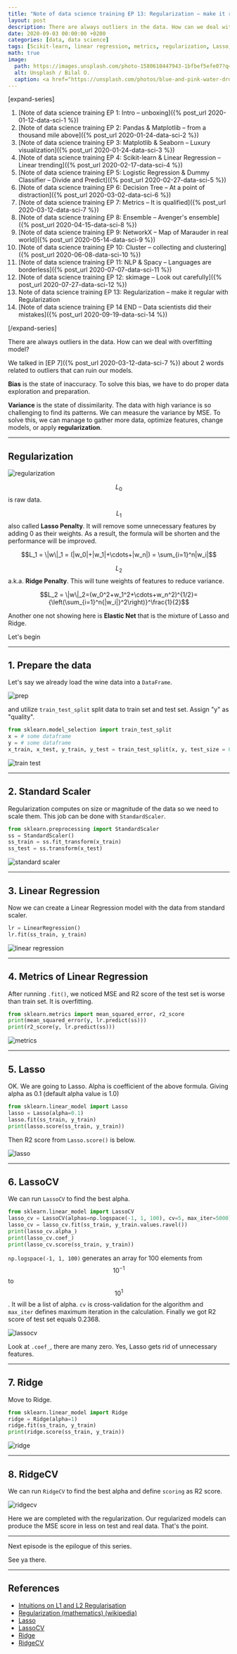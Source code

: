```yaml
---
title: "Note of data science training EP 13: Regularization – make it regular with Regularization"
layout: post
description: There are always outliers in the data. How can we deal with overfitting model?
date: 2020-09-03 00:00:00 +0200
categories: [data, data science]
tags: [Scikit-learn, linear regression, metrics, regularization, Lasso, LassoCV, Ridge, RidgeCV, Python]
math: true
image:
  path: https://images.unsplash.com/photo-1580610447943-1bfbef5efe07?q=80&w=2070&auto=format&fit=crop&ixlib=rb-4.0.3&ixid=M3wxMjA3fDB8MHxwaG90by1wYWdlfHx8fGVufDB8fHx8fA%3D%3D
  alt: Unsplash / Bilal O.
  caption: <a href="https://unsplash.com/photos/blue-and-pink-water-droplets-ljXekphwr40">Unsplash / Bilal O.</a>
---
```


[expand-series]

  1. [Note of data science training EP 1: Intro – unboxing]({% post_url 2020-01-12-data-sci-1 %})
  1. [Note of data science training EP 2: Pandas & Matplotlib – from a thousand mile above]({% post_url 2020-01-24-data-sci-2 %})
  1. [Note of data science training EP 3: Matplotlib & Seaborn – Luxury visualization]({% post_url 2020-01-24-data-sci-3 %})
  1. [Note of data science training EP 4: Scikit-learn & Linear Regression – Linear trending]({% post_url 2020-02-17-data-sci-4 %})
  1. [Note of data science training EP 5: Logistic Regression & Dummy Classifier – Divide and Predict]({% post_url 2020-02-27-data-sci-5 %})
  1. [Note of data science training EP 6: Decision Tree – At a point of distraction]({% post_url 2020-03-02-data-sci-6 %})
  1. [Note of data science training EP 7: Metrics – It is qualified]({% post_url 2020-03-12-data-sci-7 %})
  1. [Note of data science training EP 8: Ensemble – Avenger's ensemble]({% post_url 2020-04-15-data-sci-8 %})
  1. [Note of data science training EP 9: NetworkX – Map of Marauder in real world]({% post_url 2020-05-14-data-sci-9 %})
  1. [Note of data science training EP 10: Cluster – collecting and clustering]({% post_url 2020-06-08-data-sci-10 %})
  1. [Note of data science training EP 11: NLP & Spacy – Languages are borderless]({% post_url 2020-07-07-data-sci-11 %})
  1. [Note of data science training EP 12: skimage – Look out carefully]({% post_url 2020-07-27-data-sci-12 %})
  1. Note of data science training EP 13: Regularization – make it regular with Regularization
  1. [Note of data science training EP 14 END – Data scientists did their mistakes]({% post_url 2020-09-19-data-sci-14 %})

[/expand-series]

There are always outliers in the data. How can we deal with overfitting model?

We talked in [EP 7]({% post_url 2020-03-12-data-sci-7 %}) about 2 words related to outliers that can ruin our models.

**Bias** is the state of inaccuracy. To solve this bias, we have to do proper data exploration and preparation.

**Variance** is the state of dissimilarity. The data with high variance is so challenging to find its patterns. We can measure the variance by MSE. To solve this, we can manage to gather more data, optimize features, change models, or apply **regularization**.

---

## Regularization

![regularization](https://bluebirzdotnet.s3.ap-southeast-1.amazonaws.com/note-data-science-eps/ep-13/regularization.drawio.png)

$$L_0$$ is raw data.

$$L_1$$ also called **Lasso Penalty**. It will remove some unnecessary features by adding 0 as their weights. As a result, the formula will be shorten and the performance will be improved.

$$L_1 = \|w\|_1 = (|w_0|+|w_1|+\cdots+|w_n|) = \sum_{i=1}^n|w_i|$$

$$L_2$$ a.k.a. **Ridge Penalty**. This will tune weights of features to reduce variance.

$$L_2 = \|w\|_2=(w_0^2+w_1^2+\cdots+w_n^2)^{1/2}={\left(\sum_{i=1}^n{|w_i|}^2\right)}^\frac{1}{2}$$

Another one not showing here is **Elastic Net** that is the mixture of Lasso and Ridge.

Let's begin

---

## 1. Prepare the data

Let's say we already load the wine data into a `DataFrame`.

![prep](https://bluebirzdotnet.s3.ap-southeast-1.amazonaws.com/note-data-science-eps/ep-13/Screen-Shot-2020-09-02-at-20.19.09.png)

and utilize `train_test_split` split data to train set and test set. Assign "y" as "quality".

```py
from sklearn.model_selection import train_test_split
x = # some dataframe
y = # some dataframe
x_train, x_test, y_train, y_test = train_test_split(x, y, test_size = 0.75)
```

![train test](https://bluebirzdotnet.s3.ap-southeast-1.amazonaws.com/note-data-science-eps/ep-13/Screen-Shot-2020-09-02-at-20.31.50.png)

---

## 2. Standard Scaler

Regularization computes on size or magnitude of the data so we need to scale them. This job can be done with `StandardScaler`.

```py
from sklearn.preprocessing import StandardScaler
ss = StandardScaler()
ss_train = ss.fit_transform(x_train)
ss_test = ss.transform(x_test)
```

![standard scaler](https://bluebirzdotnet.s3.ap-southeast-1.amazonaws.com/note-data-science-eps/ep-13/Screen-Shot-2020-09-02-at-20.31.56.png)

---

## 3. Linear Regression

Now we can create a Linear Regression model with the data from standard scaler.

```py
lr = LinearRegression()
lr.fit(ss_train, y_train)
```

![linear regression](https://bluebirzdotnet.s3.ap-southeast-1.amazonaws.com/note-data-science-eps/ep-13/Screen-Shot-2020-09-02-at-20.32.16.png)

---

## 4. Metrics of Linear Regression

After running `.fit()`, we noticed MSE and R2 score of the test set is worse than train set. It is overfitting.

```py
from sklearn.metrics import mean_squared_error, r2_score
print(mean_squared_error(y, lr.predict(ss)))
print(r2_score(y, lr.predict(ss)))
```

![metrics](https://bluebirzdotnet.s3.ap-southeast-1.amazonaws.com/note-data-science-eps/ep-13/Screen-Shot-2020-09-02-at-20.32.21.png)

---

## 5. Lasso

OK. We are going to Lasso. Alpha is coefficient of the above formula. Giving alpha as 0.1 (default alpha value is 1.0)

```py
from sklearn.linear_model import Lasso
lasso = Lasso(alpha=0.1)
lasso.fit(ss_train, y_train)
print(lasso.score(ss_train, y_train))
```

Then R2 score from `Lasso.score()` is below.

![lasso](https://bluebirzdotnet.s3.ap-southeast-1.amazonaws.com/note-data-science-eps/ep-13/Screen-Shot-2020-09-02-at-20.10.24.png)

---

## 6. LassoCV

We can run `LassoCV` to find the best alpha.

```py
from sklearn.linear_model import LassoCV
lasso_cv = LassoCV(alphas=np.logspace(-1, 1, 100), cv=5, max_iter=5000)
lasso_cv = lasso_cv.fit(ss_train, y_train.values.ravel())
print(lasso_cv.alpha_)
print(lasso_cv.coef_)
print(lasso_cv.score(ss_train, y_train))
```

`np.logspace(-1, 1, 100)` generates an array for 100 elements from $$10^{-1}$$ to $$10^1$$ . It will be a list of alpha. `cv` is cross-validation for the algorithm and `max_iter` defines maximum iteration in the calculation. Finally we got R2 score of test set equals 0.2368.

![lassocv](https://bluebirzdotnet.s3.ap-southeast-1.amazonaws.com/note-data-science-eps/ep-13/Screen-Shot-2020-09-02-at-20.10.29.png)

Look at `.coef_`, there are many zero. Yes, Lasso gets rid of unnecessary features.

---

## 7. Ridge

Move to Ridge.

```py
from sklearn.linear_model import Ridge
ridge = Ridge(alpha=1)
ridge.fit(ss_train, y_train)
print(ridge.score(ss_train, y_train))
```

![ridge](https://bluebirzdotnet.s3.ap-southeast-1.amazonaws.com/note-data-science-eps/ep-13/Screen-Shot-2020-09-02-at-20.10.38.png)

---

## 8. RidgeCV

We can run `RidgeCV` to find the best alpha and define `scoring` as R2 score.

![ridgecv](https://bluebirzdotnet.s3.ap-southeast-1.amazonaws.com/note-data-science-eps/ep-13/Screen-Shot-2020-09-02-at-20.10.50.png)

Here we are completed with the regularization. Our regularized models can produce the MSE score in less on test and real data. That's the point.

---

Next episode is the epilogue of this series.

See ya there.

---

## References

- [Intuitions on L1 and L2 Regularisation](https://towardsdatascience.com/intuitions-on-l1-and-l2-regularisation-235f2db4c261)
- [Regularization (mathematics) (wikipedia)](https://en.wikipedia.org/wiki/Regularization_(mathematics))
- [Lasso](https://scikit-learn.org/stable/modules/generated/sklearn.linear_model.Lasso.html#sklearn.linear_model.Lasso)
- [LassoCV](https://scikit-learn.org/stable/modules/generated/sklearn.linear_model.LassoCV.html#sklearn.linear_model.LassoCV)
- [Ridge](https://scikit-learn.org/stable/modules/generated/sklearn.linear_model.Ridge.html#sklearn.linear_model.Ridge)
- [RidgeCV](https://scikit-learn.org/stable/modules/generated/sklearn.linear_model.RidgeCV.html#sklearn.linear_model.RidgeCV)
